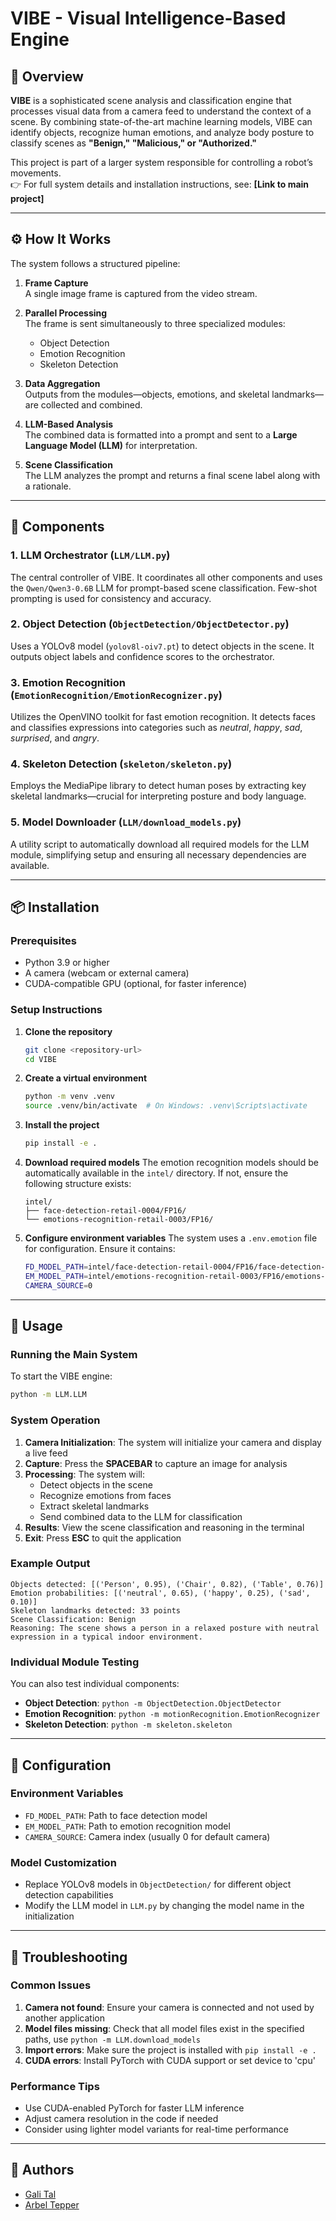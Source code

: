 # VIBE - Visual Intelligence-Based Engine

## 🧠 Overview

**VIBE** is a sophisticated scene analysis and classification engine that processes visual data from a camera feed to understand the context of a scene. By combining state-of-the-art machine learning models, VIBE can identify objects, recognize human emotions, and analyze body posture to classify scenes as **"Benign," "Malicious," or "Authorized."**

This project is part of a larger system responsible for controlling a robot’s movements.  
👉 For full system details and installation instructions, see: **[Link to main project]**

---

## ⚙️ How It Works

The system follows a structured pipeline:

1. **Frame Capture**  
   A single image frame is captured from the video stream.

2. **Parallel Processing**  
   The frame is sent simultaneously to three specialized modules:  
   - Object Detection  
   - Emotion Recognition  
   - Skeleton Detection  

3. **Data Aggregation**  
   Outputs from the modules—objects, emotions, and skeletal landmarks—are collected and combined.

4. **LLM-Based Analysis**  
   The combined data is formatted into a prompt and sent to a **Large Language Model (LLM)** for interpretation.

5. **Scene Classification**  
   The LLM analyzes the prompt and returns a final scene label along with a rationale.

---

## 🧩 Components

### 1. LLM Orchestrator (`LLM/LLM.py`)
The central controller of VIBE. It coordinates all other components and uses the `Qwen/Qwen3-0.6B` LLM for prompt-based scene classification. Few-shot prompting is used for consistency and accuracy.

### 2. Object Detection (`ObjectDetection/ObjectDetector.py`)
Uses a YOLOv8 model (`yolov8l-oiv7.pt`) to detect objects in the scene. It outputs object labels and confidence scores to the orchestrator.

### 3. Emotion Recognition (`EmotionRecognition/EmotionRecognizer.py`)
Utilizes the OpenVINO toolkit for fast emotion recognition. It detects faces and classifies expressions into categories such as *neutral*, *happy*, *sad*, *surprised*, and *angry*.

### 4. Skeleton Detection (`skeleton/skeleton.py`)
Employs the MediaPipe library to detect human poses by extracting key skeletal landmarks—crucial for interpreting posture and body language.

### 5. Model Downloader (`LLM/download_models.py`)
A utility script to automatically download all required models for the LLM module, simplifying setup and ensuring all necessary dependencies are available.

---

## 📦 Installation

### Prerequisites
- Python 3.9 or higher
- A camera (webcam or external camera)
- CUDA-compatible GPU (optional, for faster inference)

### Setup Instructions

1. **Clone the repository**
   ```bash
   git clone <repository-url>
   cd VIBE
   ```

2. **Create a virtual environment**
   ```bash
   python -m venv .venv
   source .venv/bin/activate  # On Windows: .venv\Scripts\activate
   ```

3. **Install the project**
   ```bash
   pip install -e .
   ```

4. **Download required models**
   The emotion recognition models should be automatically available in the `intel/` directory. If not, ensure the following structure exists:
   ```
   intel/
   ├── face-detection-retail-0004/FP16/
   └── emotions-recognition-retail-0003/FP16/
   ```

5. **Configure environment variables**
   The system uses a `.env.emotion` file for configuration. Ensure it contains:
   ```bash
   FD_MODEL_PATH=intel/face-detection-retail-0004/FP16/face-detection-retail-0004.xml
   EM_MODEL_PATH=intel/emotions-recognition-retail-0003/FP16/emotions-recognition-retail-0003.xml
   CAMERA_SOURCE=0
   ```

---

## 🚀 Usage

### Running the Main System

To start the VIBE engine:

```bash
python -m LLM.LLM
```

### System Operation

1. **Camera Initialization**: The system will initialize your camera and display a live feed
2. **Capture**: Press the **SPACEBAR** to capture an image for analysis
3. **Processing**: The system will:
   - Detect objects in the scene
   - Recognize emotions from faces
   - Extract skeletal landmarks
   - Send combined data to the LLM for classification
4. **Results**: View the scene classification and reasoning in the terminal
5. **Exit**: Press **ESC** to quit the application

### Example Output

```
Objects detected: [('Person', 0.95), ('Chair', 0.82), ('Table', 0.76)]
Emotion probabilities: [('neutral', 0.65), ('happy', 0.25), ('sad', 0.10)]
Skeleton landmarks detected: 33 points
Scene Classification: Benign
Reasoning: The scene shows a person in a relaxed posture with neutral expression in a typical indoor environment.
```

### Individual Module Testing

You can also test individual components:

- **Object Detection**: `python -m ObjectDetection.ObjectDetector`
- **Emotion Recognition**: `python -m motionRecognition.EmotionRecognizer`
- **Skeleton Detection**: `python -m skeleton.skeleton`

---

## 🔧 Configuration

### Environment Variables

- `FD_MODEL_PATH`: Path to face detection model
- `EM_MODEL_PATH`: Path to emotion recognition model  
- `CAMERA_SOURCE`: Camera index (usually 0 for default camera)

### Model Customization

- Replace YOLOv8 models in `ObjectDetection/` for different object detection capabilities
- Modify the LLM model in `LLM.py` by changing the model name in the initialization

---

## 🐛 Troubleshooting

### Common Issues

1. **Camera not found**: Ensure your camera is connected and not used by another application
2. **Model files missing**: Check that all model files exist in the specified paths, use ```python -m LLM.download_models```
3. **Import errors**: Make sure the project is installed with `pip install -e .`
4. **CUDA errors**: Install PyTorch with CUDA support or set device to 'cpu'

### Performance Tips

- Use CUDA-enabled PyTorch for faster LLM inference
- Adjust camera resolution in the code if needed
- Consider using lighter model variants for real-time performance

---

## 👥 Authors

- [Gali Tal](https://github.com/galital5)
- [Arbel Tepper](https://github.com/ArbelTepper)
